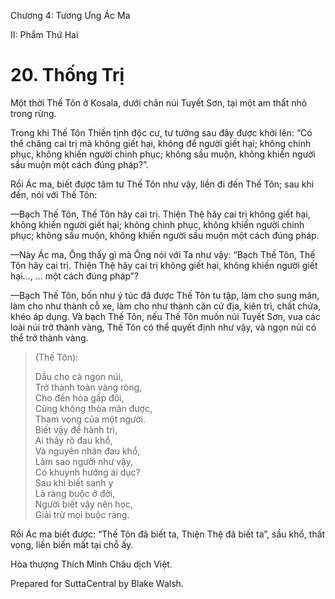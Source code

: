  

Chương 4: Tương Ưng Ác Ma

II: Phẩm Thứ Hai

# 20\. Thống Trị

Một thời Thế Tôn ở Kosala, dưới chân núi Tuyết Sơn, tại một am thất nhỏ trong rừng.

Trong khi Thế Tôn Thiền tịnh độc cư, tư tưởng sau đây được khởi lên: “Có thể chăng cai trị mà không giết hại, không để người giết hại; không chinh phục, không khiến người chinh phục; không sầu muộn, không khiến người sầu muộn một cách đúng pháp?”.

Rồi Ác ma, biết được tâm tư Thế Tôn như vậy, liền đi đến Thế Tôn; sau khi đến, nói với Thế Tôn:

—Bạch Thế Tôn, Thế Tôn hãy cai trị. Thiện Thệ hãy cai trị không giết hại, không khiến người giết hại; không chinh phục, không khiến người chinh phục; không sầu muộn, không khiến người sầu muộn một cách đúng pháp.

—Này Ác ma, Ông thấy gì mà Ông nói với Ta như vậy: “Bạch Thế Tôn, Thế Tôn hãy cai trị. Thiện Thệ hãy cai trị không giết hại, không khiến người giết hại…, … một cách đúng pháp”?

—Bạch Thế Tôn, bốn như ý túc đã được Thế Tôn tu tập, làm cho sung mãn, làm cho như thành cỗ xe, làm cho như thành căn cứ địa, kiên trì, chất chứa, khéo áp dụng. Và bạch Thế Tôn, nếu Thế Tôn muốn núi Tuyết Sơn, vua các loài núi trở thành vàng, Thế Tôn có thể quyết định như vậy, và ngọn núi có thể trở thành vàng.

> (Thế Tôn):
> 
> Dầu cho cả ngọn núi,  
> Trở thành toàn vàng ròng,  
> Cho đến hóa gấp đôi,  
> Cũng không thỏa mãn được,  
> Tham vọng của một người.  
> Biết vậy để hành trì,  
> Ai thấy rõ đau khổ,  
> Và nguyên nhân đau khổ,  
> Làm sao người như vậy,  
> Có khuynh hướng ái dục?  
> Sau khi biết sanh y  
> Là ràng buộc ở đời,  
> Người biết vậy nên học,  
> Giải trừ mọi buộc ràng.

Rồi Ác ma biết được: “Thế Tôn đã biết ta, Thiện Thệ đã biết ta”, sầu khổ, thất vọng, liền biến mất tại chỗ ấy.

Hòa thượng Thích Minh Châu dịch Việt.

Prepared for SuttaCentral by Blake Walsh.